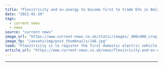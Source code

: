 ```yaml
---
title: "Flexitricity and ev.energy to become first to trade EVs in Balancing Mechanism"
date: "2021-01-19"
tags: 
  - current news
  - news
source: "current news"
image_url: "https://www.current-news.co.uk/static/images/_400x400_crop_center-center/Flexitricity_Control_Room.jpg"
image_fp: "/assets/img/post_thumbnails/148.jpg"
lead: "​Flexitricity is to register the first domestic electric vehicle (EV) aggregated unit in the Balancing Mechanism (BM) thanks to a new partnership with ev.energy."
article_url: "https://www.current-news.co.uk/news/flexitricity-and-ev-energy-are-to-become-first-to-trade-evs-in-balancing-mechanism?utm_source=rss-feeds&utm_medium=rss&utm_campaign=rss"
---
```


---
